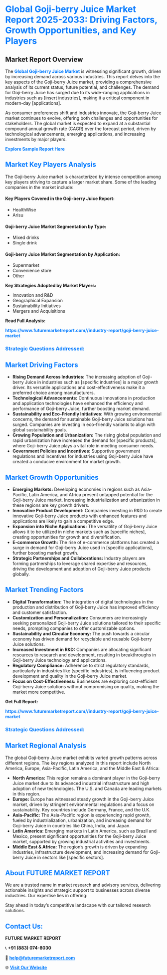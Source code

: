 <h1 style="color: #007BFF;">Global Goji-berry Juice Market Report 2025-2033: Driving Factors, Growth Opportunities, and Key Players</h1>

<section id="overview">
<h2>Market Report Overview</h2>
<p>The <a href="https://www.futuremarketreport.com//industry-report/goji-berry-juice-market" style="color: #007BFF; text-decoration: none;"><strong>Global Goji-berry Juice Market</strong></a> is witnessing significant growth, driven by increasing demand across various industries. This report delves into the key aspects of the Goji-berry Juice market, providing a comprehensive analysis of its current status, future potential, and challenges. The demand for Goji-berry Juice has surged due to its wide-ranging applications in industries such as [insert industries], making it a critical component in modern-day [applications].</p>
<p>As consumer preferences shift and industries innovate, the Goji-berry Juice market continues to evolve, offering both challenges and opportunities for stakeholders. The global market is expected to expand at a substantial compound annual growth rate (CAGR) over the forecast period, driven by technological advancements, emerging applications, and increasing investments by major players.</p>
</section>

<section id="overview">
<p><a href="https://www.futuremarketreport.com//request-sample/reportId=90671" style="color: #007BFF; text-decoration: none;"><strong>Explore Sample Report Here</strong></a></p>
</section>

<section id="key-players">
<h2 style="color: #007BFF;">Market Key Players Analysis</h2>
<p>The Goji-berry Juice market is characterized by intense competition among key players striving to capture a larger market share. Some of the leading companies in the market include:</p>
<h4>Key Players Covered in the Goji-berry Juice Report:</h4>
<ul><li>HealthWise</li><li>Arisu</li></ul>
<h4>Goji-berry Juice Market Segmentation by Type:</h4>
<ul><li>Mixed drinks</li><li>Single drink</li></ul>

<h4>Goji-berry Juice Market Segmentation by Application:</h4>
<ul><li>Supermarket</li><li>Convenience store</li><li>Other</li></ul>
<p><strong>Key Strategies Adopted by Market Players:</strong></p>
<ul>
<li>Innovation and R&D</li>
<li>Geographical Expansion</li>
<li>Sustainability Initiatives</li>
<li>Mergers and Acquisitions</li>
</ul>
</section>

<section>
<p><strong>Read Full Analysis: </strong></p><a href="https://www.futuremarketreport.com//industry-report/goji-berry-juice-market" style="color: #007BFF; text-decoration: none;"><strong>https://www.futuremarketreport.com//industry-report/goji-berry-juice-market</strong></a>
<h3 style="color: #007BFF;">Strategic Questions Addressed:</h3>
</section>

<section id="driving-factors">
<h2 style="color: #007BFF;">Market Driving Factors</h2>
<ul>
<li><strong>Rising Demand Across Industries:</strong> The increasing adoption of Goji-berry Juice in industries such as [specific industries] is a major growth driver. Its versatile applications and cost-effectiveness make it a preferred choice among manufacturers.</li>
<li><strong>Technological Advancements:</strong> Continuous innovations in production and application technologies have enhanced the efficiency and performance of Goji-berry Juice, further boosting market demand.</li>
<li><strong>Sustainability and Eco-Friendly Initiatives:</strong> With growing environmental concerns, the demand for sustainable Goji-berry Juice solutions has surged. Companies are investing in eco-friendly variants to align with global sustainability goals.</li>
<li><strong>Growing Population and Urbanization:</strong> The rising global population and rapid urbanization have increased the demand for [specific products], where Goji-berry Juice plays a vital role in meeting consumer needs.</li>
<li><strong>Government Policies and Incentives:</strong> Supportive government regulations and incentives for industries using Goji-berry Juice have created a conducive environment for market growth.</li>
</ul>
</section>

<section id="growth-opportunities">
<h2 style="color: #007BFF;">Market Growth Opportunities</h2>
<ul>
<li><strong>Emerging Markets:</strong> Developing economies in regions such as Asia-Pacific, Latin America, and Africa present untapped potential for the Goji-berry Juice market. Increasing industrialization and urbanization in these regions are key growth drivers.</li>
<li><strong>Innovative Product Development:</strong> Companies investing in R&D to create innovative Goji-berry Juice products with enhanced features and applications are likely to gain a competitive edge.</li>
<li><strong>Expansion into Niche Applications:</strong> The versatility of Goji-berry Juice allows it to be utilized in niche markets such as [specific niches], creating opportunities for growth and diversification.</li>
<li><strong>E-commerce Growth:</strong> The rise of e-commerce platforms has created a surge in demand for Goji-berry Juice used in [specific applications], further boosting market growth.</li>
<li><strong>Strategic Partnerships and Collaborations:</strong> Industry players are forming partnerships to leverage shared expertise and resources, driving the development and adoption of Goji-berry Juice products globally.</li>
</ul>
</section>

<section id="trending-factors">
<h2 style="color: #007BFF;">Market Trending Factors</h2>
<ul>
<li><strong>Digital Transformation:</strong> The integration of digital technologies in the production and distribution of Goji-berry Juice has improved efficiency and customer satisfaction.</li>
<li><strong>Customization and Personalization:</strong> Consumers are increasingly seeking personalized Goji-berry Juice solutions tailored to their specific needs, prompting companies to offer customizable options.</li>
<li><strong>Sustainability and Circular Economy:</strong> The push towards a circular economy has driven demand for recyclable and reusable Goji-berry Juice solutions.</li>
<li><strong>Increased Investment in R&D:</strong> Companies are allocating significant resources to research and development, resulting in breakthroughs in Goji-berry Juice technology and applications.</li>
<li><strong>Regulatory Compliance:</strong> Adherence to strict regulatory standards, particularly in industries like [specific industries], is influencing product development and quality in the Goji-berry Juice market.</li>
<li><strong>Focus on Cost-Effectiveness:</strong> Businesses are exploring cost-efficient Goji-berry Juice solutions without compromising on quality, making the market more competitive.</li>
</ul>
</section>

<section>
<p><strong>Get Full Report: </strong></p><a href="https://www.futuremarketreport.com//industry-report/goji-berry-juice-market" style="color: #007BFF; text-decoration: none;"><strong>https://www.futuremarketreport.com//industry-report/goji-berry-juice-market</strong></a>
<h3 style="color: #007BFF;">Strategic Questions Addressed:</h3>
</section>


<section id="regional-analysis">
<h2 style="color: #007BFF;">Market Regional Analysis</h2>
<p>The global Goji-berry Juice market exhibits varied growth patterns across different regions. The key regions analyzed in this report include North America, Europe, Asia-Pacific, Latin America, and the Middle East & Africa:</p>
<ul>
<li><strong>North America:</strong> This region remains a dominant player in the Goji-berry Juice market due to its advanced industrial infrastructure and high adoption of new technologies. The U.S. and Canada are leading markets in this region.</li>
<li><strong>Europe:</strong> Europe has witnessed steady growth in the Goji-berry Juice market, driven by stringent environmental regulations and a focus on sustainability. Key countries include Germany, France, and the U.K.</li>
<li><strong>Asia-Pacific:</strong> The Asia-Pacific region is experiencing rapid growth, fueled by industrialization, urbanization, and increasing demand for Goji-berry Juice in countries like China, India, and Japan.</li>
<li><strong>Latin America:</strong> Emerging markets in Latin America, such as Brazil and Mexico, present significant opportunities for the Goji-berry Juice market, supported by growing industrial activities and investments.</li>
<li><strong>Middle East & Africa:</strong> The region’s growth is driven by expanding industries, infrastructure development, and increasing demand for Goji-berry Juice in sectors like [specific sectors].</li>
</ul>
</section>

<footer>
<h2 style="color: #007BFF;">About FUTURE MARKET REPORT</h2>
<p>We are a trusted name in market research and advisory services, delivering actionable insights and strategic support to businesses across diverse industries. Our expertise lies in offering:</p>

<p>Stay ahead in today’s competitive landscape with our tailored research solutions.</p>

<h2 style="color: #007BFF;">Contact Us:</h2>
<p><strong>FUTURE MARKET REPORT</strong></p>
<p>📞 <strong>+91 (883) 074-8030</strong></p>
<p>📧 <strong><a href="mailto:help@futuremarketreport.com" style="color: #007BFF;">help@futuremarketreport.com</a></strong></p>
<p>🌐 <strong><a href="https://www.futuremarketreport.com/" style="color: #007BFF;">Visit Our Website</a></strong></p>
</footer>